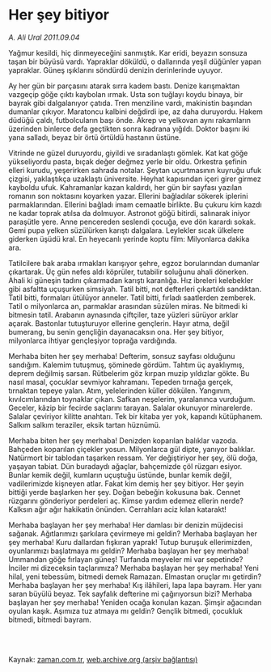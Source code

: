 # Her şey bitiyor

*A. Ali Ural 2011.09.04*

<td class="columnist-detail">
<p>Yağmur kesildi, hiç dinmeyeceğini sanmıştık. Kar eridi, beyazın sonsuza taşan bir büyüsü vardı. Yapraklar döküldü, o dallarında yeşil düğünler yapan yapraklar. Güneş ışıklarını söndürdü denizin derinlerinde uyuyor.</p>
<p>
<div id="haberMetinDiv">
<p>Ay her gün bir parçasını atarak sırra kadem bastı. Denize karışmaktan vazgeçip göğe çıktı kaybolan ırmak. Usta son tuğlayı koydu binaya, bir bayrak gibi dalgalanıyor çatıda. Tren menziline vardı, makinistin başından dumanlar çıkıyor. Maratoncu kalbini değdirdi ipe, az daha duruyordu. Hakem düdüğü çaldı, futbolcuların başı önde. Akrep ve yelkovan aynı rakamların üzerinden binlerce defa geçtikten sonra kadrana yığıldı. Doktor başını iki yana salladı, beyaz bir örtü örtüldü hastanın üstüne.
<p>Vitrinde ne güzel duruyordu, giyildi ve sıradanlaştı gömlek. Kat kat göğe yükseliyordu pasta, bıçak değer değmez yerle bir oldu. Orkestra şefinin elleri kurudu, yeşerirken sahrada notalar. Şeytan uçurtmasının kuyruğu ufuk çizgisi, yaklaştıkça uzaklaştı üniversite. Heyhat kapısından içeri girer girmez kayboldu ufuk. Kahramanlar kazan kaldırdı, her gün bir sayfası yazılan romanın son noktasını koyarken yazar. Ellerini bağladılar sökerek iplerini parmaklarından. Ellerini bağladı imam cemaatle birlikte. Bu çukuru kim kazdı ne kadar toprak atılsa da dolmuyor. Astronot göğü bitirdi, salınarak iniyor paraşütle yere. Anne pencereden seslendi çocuğa, eve dön karardı sokak. Gemi pupa yelken süzülürken karıştı dalgalara. Leylekler sıcak ülkelere giderken üşüdü kral. En heyecanlı yerinde koptu film: Milyonlarca dakika ara.
<p>Tatilcilere bak araba ırmakları karışıyor şehre, egzoz borularından dumanlar çıkartarak. Üç gün nefes aldı köprüler, tutabilir soluğunu ahali dönerken. Ahali ki güneşin tadını çıkarmadan karıştı karanlığa. Hız ibreleri kelebekler gibi asfaltta uçuşurken simsiyah. Tatil bitti, not defterleri çıkartıldı sandıktan. Tatil bitti, formaları ütülüyor anneler. Tatil bitti, fırladı saatlerden zemberek. Tatil o milyonlarca an, parmaklar arasından süzülen miras. Ne bitmedi ki bitmesin tatil. Arabanın aynasında çiftçiler, taze yüzleri sürüyor arklar açarak. Bastonlar tutuşturuyor ellerine gençlerin. Hayır atma, değil bumerang, bu senin gençliğin dayanacaksın ona. Her şey bitiyor, milyonlarca ihtiyar gençleşiyor toprağa vardığında.
<p>Merhaba biten her şey merhaba! Defterim, sonsuz sayfası olduğunu sandığım. Kalemim tutuşmuş, şöminede gördüm. Tahtım üç ayaklıymış, deprem değilmiş sarsan. Rütbelerim göz kırpan muzip yıldızlar gökte. Bu nasıl masal, çocuklar sevmiyor kahramanı. Tepeden tırnağa gerçek, tırnaktan tepeye yalan. Atım, yelelerinden küller dökülen. Yangınım, kıvılcımlarından toynaklar çıkan. Safkan neşelerim, yaralanınca vurduğum. Geceler, kâzip bir fecirde saçlarını tarayan. Salalar okunuyor minarelerde. Salalar çeviriyor kilitte anahtarı. Tek bir kitaba yer yok, kapandı kütüphanem. Salkım salkım teraziler, eksik tartan hüznümü.
<p>Merhaba biten her şey merhaba! Denizden koparılan balıklar vazoda. Bahçeden koparılan çiçekler yosun. Milyonlarca gül dipte, yanıyor balıklar. Natürmort bir tablodan taşarken ressam. Yer değiştiriyor her şey, ölü doğa, yaşayan tabiat. Dün buradaydı ağaçlar, bahçemizde çöl rüzgarı esiyor. Bunlar kemik değil, kumların uçuştuğu üstünde, bunlar kemik değil, vadilerimizde kişneyen atlar. Fakat kim demiş her şey bitiyor. Her şeyin bittiği yerde başlarken her şey. Doğan bebeğin kokusuna bak. Cennet rüzgarını gönderiyor perdeleri aç. Kimse yardım edemez ellerin nerde? Kalksın ağır ağır hakikatin önünden. Cerrahları aciz kılan katarakt!
<p>Merhaba başlayan her şey merhaba! Her damlası bir denizin müjdecisi sağanak. Ağıtlarımızı şarkılara çevirmeye mi geldin? Merhaba başlayan her şey merhaba! Kuru dallardan fışkıran yaprak! Tutup buruşuk ellerimizden, oyunlarımızı başlatmaya mı geldin? Merhaba başlayan her şey merhaba! Ummandan göğe fırlayan güneş! Turfanda meyveler mi var sepetinde? İnciler mi dizeceksin taçlarımıza? Merhaba başlayan her şey merhaba! Yeni hilal, yeni tebessüm, bitmedi demek Ramazan. Elmastan oruçlar mı getirdin? Merhaba başlayan her şey merhaba! Kış ilâhileri, lapa lapa bayram. Her yanı saran büyülü beyaz. Tek sayfalık defterine mi çağırıyorsun bizi? Merhaba başlayan her şey merhaba! Yeniden ocağa konulan kazan. Şimşir ağacından oyulan kaşık. Aşımıza tuz atmaya mı geldin? Gençlik bitmedi, çocukluk bitmedi, bitmedi bayram. </p></p></p></p></p></p></div>
</p>


<p><br>
		 </br></p></td>

Kaynak: [zaman.com.tr](http://zaman.com.tr/yazar.do?yazino=1176064), [web.archive.org (arşiv bağlantısı)](http://web.archive.org/web/20111213103643/http://zaman.com.tr/yazar.do?yazino=1176064)
